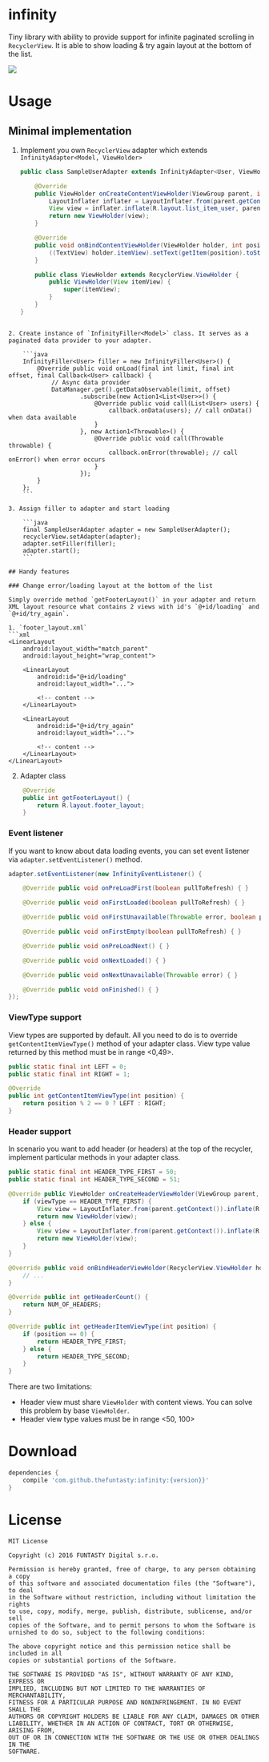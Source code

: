 # infinity

Tiny library with ability to provide support for infinite paginated scrolling in `RecyclerView`. It is able to show loading & try again layout at the bottom of the list.

[![](https://jitpack.io/v/thefuntasty/infinity.svg)](https://jitpack.io/#thefuntasty/infinity)

# Usage

## Minimal implementation

1. Implement you own `RecyclerView` adapter which extends `InfinityAdapter<Model, ViewHolder>`

	```java
	public class SampleUserAdapter extends InfinityAdapter<User, ViewHolder> {

		@Override
		public ViewHolder onCreateContentViewHolder(ViewGroup parent, int viewType) {
			LayoutInflater inflater = LayoutInflater.from(parent.getContext());
			View view = inflater.inflate(R.layout.list_item_user, parent, false);
			return new ViewHolder(view);
		}

		@Override
		public void onBindContentViewHolder(ViewHolder holder, int position) {
			((TextView) holder.itemView).setText(getItem(position).toString());
		}

		public class ViewHolder extends RecyclerView.ViewHolder {
			public ViewHolder(View itemView) {
				super(itemView);
			}
		}
	}
```

2. Create instance of `InfinityFiller<Model>` class. It serves as a paginated data provider to your adapter.

	```java 		
	InfinityFiller<User> filler = new InfinityFiller<User>() {
		@Override public void onLoad(final int limit, final int offset, final Callback<User> callback) {
			// Async data provider
			DataManager.get().getDataObservable(limit, offset)
					.subscribe(new Action1<List<User>>() {
						@Override public void call(List<User> users) {
							callback.onData(users); // call onData() when data available
						}
					}, new Action1<Throwable>() {
						@Override public void call(Throwable throwable) {
							callback.onError(throwable); // call onError() when error occurs
						}
					});
		}
	};
	```

3. Assign filler to adapter and start loading

	```java
	final SampleUserAdapter adapter = new SampleUserAdapter();
	recyclerView.setAdapter(adapter);
	adapter.setFiller(filler);
	adapter.start();
	```

## Handy features

### Change error/loading layout at the bottom of the list

Simply override method `getFooterLayout()` in your adapter and return XML layout resource what contains 2 views with id's `@+id/loading` and `@+id/try_again`.

1. `footer_layout.xml`
```xml
<LinearLayout
	android:layout_width="match_parent"
	android:layout_height="wrap_content">

	<LinearLayout
		android:id="@+id/loading"
		android:layout_width="...">

		<!-- content -->
	</LinearLayout>

	<LinearLayout
		android:id="@+id/try_again"
		android:layout_width="...">

		<!-- content -->
	</LinearLayout>
</LinearLayout>
```

2. Adapter class
```java
	@Override
	public int getFooterLayout() {
		return R.layout.footer_layout;
	}
```

### Event listener

If you want to know about data loading events, you can set event listener via `adapter.setEventListener()` method.

```java
adapter.setEventListener(new InfinityEventListener() {

	@Override public void onPreLoadFirst(boolean pullToRefresh) { }

	@Override public void onFirstLoaded(boolean pullToRefresh) { }

	@Override public void onFirstUnavailable(Throwable error, boolean pullToRefresh) { }

	@Override public void onFirstEmpty(boolean pullToRefresh) { }

	@Override public void onPreLoadNext() { }

	@Override public void onNextLoaded() { }

	@Override public void onNextUnavailable(Throwable error) { }

	@Override public void onFinished() { }
});
```
### ViewType support

View types are supported by default. All you need to do is to override `getContentItemViewType()` method of your adapter class. View type value returned by this method must be in range <0,49>.

```java
public static final int LEFT = 0;
public static final int RIGHT = 1;

@Override
public int getContentItemViewType(int position) {
	return position % 2 == 0 ? LEFT : RIGHT;
}
```

### Header support

In scenario you want to add header (or headers) at the top of the recycler, implement particular methods in your adapter class.

```java
public static final int HEADER_TYPE_FIRST = 50;
public static final int HEADER_TYPE_SECOND = 51;

@Override public ViewHolder onCreateHeaderViewHolder(ViewGroup parent, int viewType) {
	if (viewType == HEADER_TYPE_FIRST) {
		View view = LayoutInflater.from(parent.getContext()).inflate(R.layout.list_item_header_type_1, parent, false);
		return new ViewHolder(view);
	} else {
		View view = LayoutInflater.from(parent.getContext()).inflate(R.layout.list_item_header_type_2, parent, false);
		return new ViewHolder(view);
	}
}

@Override public void onBindHeaderViewHolder(RecyclerView.ViewHolder holder, int position) {
	// ...
}

@Override public int getHeaderCount() {
	return NUM_OF_HEADERS;
}

@Override public int getHeaderItemViewType(int position) {
	if (position == 0) {
		return HEADER_TYPE_FIRST;
	} else {
		return HEADER_TYPE_SECOND;
	}
}
```

There are two limitations:
- Header view must share `ViewHolder` with content views. You can solve this problem by base `ViewHolder`.
- Header view type values must be in range <50, 100>

# Download

```groovy
dependencies {
	compile 'com.github.thefuntasty:infinity:{version}}'
}
```

# License

	MIT License

	Copyright (c) 2016 FUNTASTY Digital s.r.o.

	Permission is hereby granted, free of charge, to any person obtaining a copy
	of this software and associated documentation files (the "Software"), to deal
	in the Software without restriction, including without limitation the rights
	to use, copy, modify, merge, publish, distribute, sublicense, and/or sell
	copies of the Software, and to permit persons to whom the Software is
	urnished to do so, subject to the following conditions:

	The above copyright notice and this permission notice shall be included in all
	copies or substantial portions of the Software.

	THE SOFTWARE IS PROVIDED "AS IS", WITHOUT WARRANTY OF ANY KIND, EXPRESS OR
	IMPLIED, INCLUDING BUT NOT LIMITED TO THE WARRANTIES OF MERCHANTABILITY,
	FITNESS FOR A PARTICULAR PURPOSE AND NONINFRINGEMENT. IN NO EVENT SHALL THE
	AUTHORS OR COPYRIGHT HOLDERS BE LIABLE FOR ANY CLAIM, DAMAGES OR OTHER
	LIABILITY, WHETHER IN AN ACTION OF CONTRACT, TORT OR OTHERWISE, ARISING FROM,
	OUT OF OR IN CONNECTION WITH THE SOFTWARE OR THE USE OR OTHER DEALINGS IN THE
	SOFTWARE.

